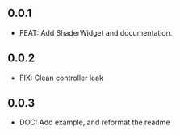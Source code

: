 ## 0.0.1

* FEAT: Add ShaderWidget and documentation.

## 0.0.2
* FIX: Clean controller leak

## 0.0.3
* DOC: Add example, and reformat the readme